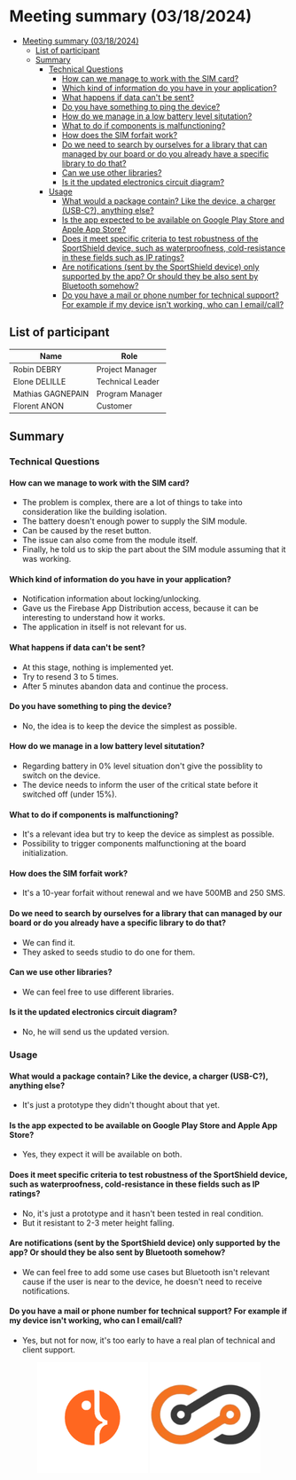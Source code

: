 # Meeting summary (03/18/2024)

- [Meeting summary (03/18/2024)](#meeting-summary-03182024)
  - [List of participant](#list-of-participant)
  - [Summary](#summary)
    - [Technical Questions](#technical-questions)
      - [How can we manage to work with the SIM card?](#how-can-we-manage-to-work-with-the-sim-card)
      - [Which kind of information do you have in your application?](#which-kind-of-information-do-you-have-in-your-application)
      - [What happens if data can't be sent?](#what-happens-if-data-cant-be-sent)
      - [Do you have something to ping the device?](#do-you-have-something-to-ping-the-device)
      - [How do we manage in a low battery level situtation?](#how-do-we-manage-in-a-low-battery-level-situtation)
      - [What to do if components is malfunctioning?](#what-to-do-if-components-is-malfunctioning)
      - [How does the SIM forfait work?](#how-does-the-sim-forfait-work)
      - [Do we need to search by ourselves for a library that can managed by our board or do you already have a specific library to do that?](#do-we-need-to-search-by-ourselves-for-a-library-that-can-managed-by-our-board-or-do-you-already-have-a-specific-library-to-do-that)
      - [Can we use other libraries?](#can-we-use-other-libraries)
      - [Is it the updated electronics circuit diagram?](#is-it-the-updated-electronics-circuit-diagram)
    - [Usage](#usage)
      - [What would a package contain? Like the device, a charger (USB-C?), anything else?](#what-would-a-package-contain-like-the-device-a-charger-usb-c-anything-else)
      - [Is the app expected to be available on Google Play Store and Apple App Store?](#is-the-app-expected-to-be-available-on-google-play-store-and-apple-app-store)
      - [Does it meet specific criteria to test robustness of the SportShield device, such as waterproofness, cold-resistance in these fields such as IP ratings?](#does-it-meet-specific-criteria-to-test-robustness-of-the-sportshield-device-such-as-waterproofness-cold-resistance-in-these-fields-such-as-ip-ratings)
      - [Are notifications (sent by the SportShield device) only supported by the app? Or should they be also sent by Bluetooth somehow?](#are-notifications-sent-by-the-sportshield-device-only-supported-by-the-app-or-should-they-be-also-sent-by-bluetooth-somehow)
      - [Do you have a mail or phone number for technical support? For example if my device isn't working, who can I email/call?](#do-you-have-a-mail-or-phone-number-for-technical-support-for-example-if-my-device-isnt-working-who-can-i-emailcall)

## List of participant

| Name              | Role             |
| ----------------- | ---------------- |
| Robin DEBRY       | Project Manager  |
| Elone DELILLE     | Technical Leader |
| Mathias GAGNEPAIN | Program Manager  |
| Florent ANON      | Customer         |

## Summary

### Technical Questions

#### How can we manage to work with the SIM card?

- The problem is complex, there are a lot of things to take into consideration like the building isolation.
- The battery doesn't enough power to supply the SIM module.
- Can be caused by the reset button.
- The issue can also come from the module itself.
- Finally, he told us to skip the part about the SIM module assuming that it was working.

#### Which kind of information do you have in your application?

- Notification information about locking/unlocking.
- Gave us the Firebase App Distribution access, because it can be interesting to understand how it works.
- The application in itself is not relevant for us.

#### What happens if data can't be sent?

- At this stage, nothing is implemented yet.
- Try to resend 3 to 5 times.
- After 5 minutes abandon data and continue the process.

#### Do you have something to ping the device?

- No, the idea is to keep the device the simplest as possible.

#### How do we manage in a low battery level situtation?

- Regarding battery in 0% level situation don't give the possiblity to switch on the device.
- The device needs to inform the user of the critical state before it switched off (under 15%).

#### What to do if components is malfunctioning?

- It's a relevant idea but try to keep the device as simplest as possible.
- Possibility to trigger components malfunctioning at the board initialization.

#### How does the SIM forfait work?

- It's a 10-year forfait without renewal and we have 500MB and 250 SMS.

#### Do we need to search by ourselves for a library that can managed by our board or do you already have a specific library to do that?

- We can find it.
- They asked to seeds studio to do one for them.

#### Can we use other libraries?

- We can feel free to use different libraries.

#### Is it the updated electronics circuit diagram?

- No, he will send us the updated version.

### Usage

#### What would a package contain? Like the device, a charger (USB-C?), anything else?

- It's just a prototype they didn't thought about that yet.

#### Is the app expected to be available on Google Play Store and Apple App Store?

- Yes, they expect it will be available on both.

#### Does it meet specific criteria to test robustness of the SportShield device, such as waterproofness, cold-resistance in these fields such as IP ratings?

- No, it's just a prototype and it hasn't been tested in real condition.
- But it resistant to 2-3 meter height falling.

#### Are notifications (sent by the SportShield device) only supported by the app? Or should they be also sent by Bluetooth somehow?

- We can feel free to add some use cases but Bluetooth isn't relevant cause if the user is near to the device, he doesn't need to receive notifications.

#### Do you have a mail or phone number for technical support? For example if my device isn't working, who can I email/call?

- Yes, but not for now, it's too early to have a real plan of technical and client support.

<div align="center">
  <a href="https://algosup.com"><img alt="ALGOSUP Logo" src="../Functional/Img/ALGOSUP-logo.png" style="max-height:200px"></a>
  <a href="https://www.corisinnovation.com/"><img alt="Coris Innovation Logo" src="../Functional/Img/Coris-innovation-logo.png" style="max-height:200px"></a>
</div>
